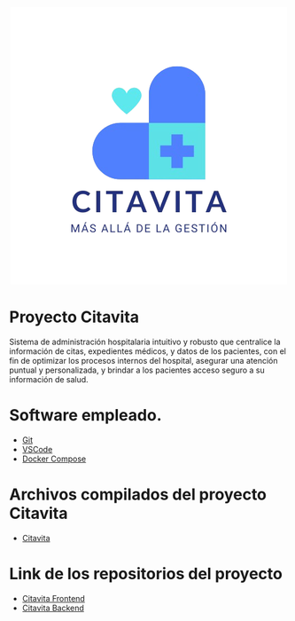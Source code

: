 <p align="center">
  <img src="Citavita.png" alt="Citavita" />
</p>

# Proyecto Citavita
Sistema de administración hospitalaria intuitivo y robusto que centralice la información de citas, expedientes médicos, y datos de los pacientes, con el fin de optimizar los procesos internos del hospital, asegurar una atención puntual y personalizada, y brindar a los pacientes acceso seguro a su información de salud.

# Software empleado.
- [Git](https://git-scm.com) 
- [VSCode](https://code.visualstudio.com/)
- [Docker Compose](https://docs.docker.com/desktop/setup/install/windows-install/)

# Archivos compilados del proyecto Citavita
- [Citavita](https://drive.google.com/drive/folders/1jh0xl558JbcO1WEpzjOk5haZ-h8ImWvq?usp=sharing)

# Link de los repositorios del proyecto 
- [Citavita Frontend](https://github.com/JulioJohan/Citas-Frontend.git)
- [Citavita Backend](https://github.com/Karla038/ApHospital.git)
